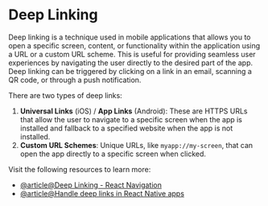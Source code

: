 # Deep Linking

Deep linking is a technique used in mobile applications that allows you to open a specific screen, content, or functionality within the application using a URL or a custom URL scheme. This is useful for providing seamless user experiences by navigating the user directly to the desired part of the app. Deep linking can be triggered by clicking on a link in an email, scanning a QR code, or through a push notification.

There are two types of deep links:

1. **Universal Links** (iOS) / **App Links** (Android): These are HTTPS URLs that allow the user to navigate to a specific screen when the app is installed and fallback to a specified website when the app is not installed.
2. **Custom URL Schemes**: Unique URLs, like `myapp://my-screen`, that can open the app directly to a specific screen when clicked.

Visit the following resources to learn more:

- [@article@Deep Linking - React Navigation](https://reactnavigation.org/docs/deep-linking/)
- [@article@Handle deep links in React Native apps](https://medium.com/the-react-native-log/handle-deep-links-in-react-native-apps-b22055149b3a)
